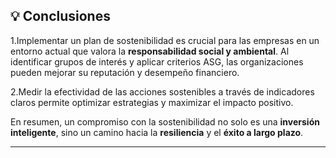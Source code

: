 ## 💡 Conclusiones


1.Implementar un plan de sostenibilidad es crucial para las empresas en un entorno actual que valora la **responsabilidad social y ambiental**. Al identificar grupos de interés y aplicar criterios ASG, las organizaciones pueden mejorar su reputación y desempeño financiero.


2.Medir la efectividad de las acciones sostenibles a través de indicadores claros permite optimizar estrategias y maximizar el impacto positivo.


En resumen, un compromiso con la sostenibilidad no solo es una **inversión inteligente**, sino un camino hacia la **resiliencia** y el **éxito a largo plazo**.

---
